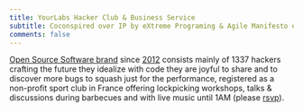 ```yaml
---
title: YourLabs Hacker Club & Business Service
subtitle: Coconspired over IP by eXtreme Programing & Agile Manifesto enthusiasts.
comments: false
---
```


[Open Source Software brand](https://yourlabs.io/oss) since
[2012](https://github.com/yourlabs/django-autocomplete-light) consists mainly
of 1337 hackers crafting the future they idealize with code they are joyful to
share and to discover more bugs to squash just for the performance, registered
as a non-profit sport club in France offering lockpicking workshops, talks &
discussions during barbecues and with live music until
1AM (please [rsvp](https://www.meetup.com/Angouleme-Hack-Dev-Barcamp-1337/)).
